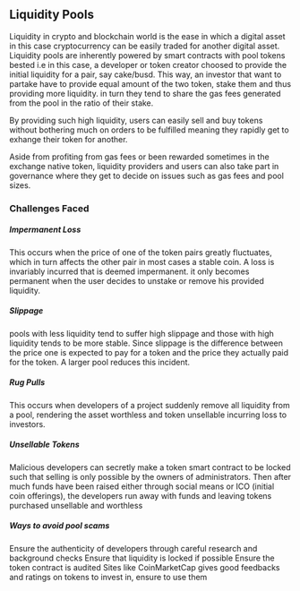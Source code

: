 ## Liquidity Pools

Liquidity in crypto and blockchain world is the ease in which a digital asset in this case cryptocurrency can be easily traded for another digital asset.
Liquidity pools are inherently powered by smart contracts with pool tokens bested i.e in this case, a developer or token creator  choosed to provide the initial liquidity for a pair, say cake/busd. This way, an investor that want to partake have to provide equal amount of the two token, stake them and thus providing more liquidity. in turn they tend to share the gas fees generated from the pool in the ratio of their stake.

By providing such high liquidity, users can easily sell and buy tokens without bothering much on orders to be fulfilled meaning they rapidly get to exhange their token for another.

Aside from profiting from gas fees or been rewarded sometimes in the exchange native token, liquidity providers and users can also take part in governance where they get to decide on issues such as gas fees and pool sizes.

### Challenges Faced
##### Impermanent Loss

This occurs when the price of one of the token pairs greatly fluctuates, which in turn affects the other pair in most cases a stable coin. A loss is invariably incurred that is deemed impermanent. it only becomes permanent when the user decides to unstake or remove his provided liquidity.

##### Slippage
pools with less liquidity tend to suffer high slippage and those with high liquidity tends to be more stable. Since slippage is the difference between the price one is expected to pay for a token and the price they actually paid for the token. A larger pool reduces this incident.

##### Rug Pulls
This occurs when developers of a project suddenly remove all liquidity from a pool, rendering the asset worthless and token unsellable incurring loss to investors.

##### Unsellable Tokens
Malicious developers can secretly make a token smart contract to be locked such that selling is only possible by the owners of administrators. Then after much funds have been raised either through social means or ICO (initial coin offerings), the developers run away with funds and leaving tokens purchased unsellable and worthless

##### Ways to avoid pool scams
Ensure the authenticity of developers through careful research and background checks
Ensure that liquidity is locked if possible
Ensure the token contract is audited
Sites like CoinMarketCap gives good feedbacks and ratings on tokens to invest in, ensure to use them